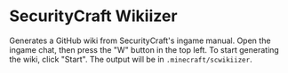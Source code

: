 # SecurityCraft Wikiizer

Generates a GitHub wiki from SecurityCraft's ingame manual. Open the ingame chat, then press the "W" button in the top left. To start generating the wiki, click "Start". The output will be in `.minecraft/scwikiizer`.